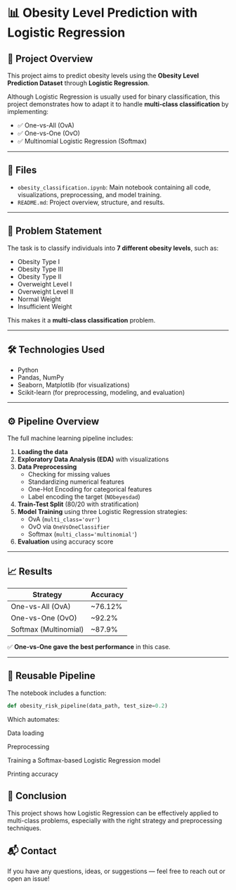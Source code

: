 # 📊 Obesity Level Prediction with Logistic Regression

## 🧠 Project Overview
This project aims to predict obesity levels using the **Obesity Level Prediction Dataset** through **Logistic Regression**.

Although Logistic Regression is usually used for binary classification, this project demonstrates how to adapt it to handle **multi-class classification** by implementing:

- ✅ One-vs-All (OvA)  
- ✅ One-vs-One (OvO)  
- ✅ Multinomial Logistic Regression (Softmax)

---

## 📁 Files

- `obesity_classification.ipynb`: Main notebook containing all code, visualizations, preprocessing, and model training.  
- `README.md`: Project overview, structure, and results.

---

## 📌 Problem Statement
The task is to classify individuals into **7 different obesity levels**, such as:

- Obesity Type I  
- Obesity Type III  
- Obesity Type II  
- Overweight Level I  
- Overweight Level II  
- Normal Weight  
- Insufficient Weight  


This makes it a **multi-class classification** problem.

---

## 🛠️ Technologies Used

- Python  
- Pandas, NumPy  
- Seaborn, Matplotlib (for visualizations)  
- Scikit-learn (for preprocessing, modeling, and evaluation)

---

## ⚙️ Pipeline Overview

The full machine learning pipeline includes:

1. **Loading the data**
2. **Exploratory Data Analysis (EDA)** with visualizations
3. **Data Preprocessing**
   - Checking for missing values
   - Standardizing numerical features
   - One-Hot Encoding for categorical features
   - Label encoding the target (`NObeyesdad`)
4. **Train-Test Split** (80/20 with stratification)
5. **Model Training** using three Logistic Regression strategies:
   - OvA (`multi_class='ovr'`)
   - OvO via `OneVsOneClassifier`
   - Softmax (`multi_class='multinomial'`)
6. **Evaluation** using accuracy score

---

## 📈 Results

| Strategy               | Accuracy   |
|------------------------|------------|
| One-vs-All (OvA)       | ~76.12%    |
| One-vs-One (OvO)       | ~92.2%     |
| Softmax (Multinomial)  | ~87.9%     |

✅ **One-vs-One gave the best performance** in this case.

---

## 🔄 Reusable Pipeline

The notebook includes a function:

```python
def obesity_risk_pipeline(data_path, test_size=0.2)
```
Which automates:

Data loading

Preprocessing

Training a Softmax-based Logistic Regression model

Printing accuracy

## 📌 Conclusion
This project shows how Logistic Regression can be effectively applied to multi-class problems, especially with the right strategy and preprocessing techniques.

## 📬 Contact
If you have any questions, ideas, or suggestions — feel free to reach out or open an issue!


